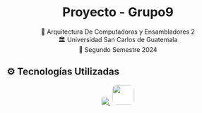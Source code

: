 <h1 align="center">Proyecto - Grupo9</h1>

<div align="center">
    <div>📕 Arquitectura De Computadoras y Ensambladores 2</div>
    <div>🏛 Universidad San Carlos de Guatemala</div>
    <div>📆 Segundo Semestre 2024</div>
</div>

## ⚙ Tecnologías Utilizadas

<div align="center" style="display:flex;justify-content:center;gap:20px">
 <a href="https://skillicons.dev">
    <img src="https://skillicons.dev/icons?i=git,arduino,processing,react,python,js,mysql,aws" />
    <img src="https://www.svgrepo.com/show/349487/raspberry-pi.svg" height="45" width="50" style="border-radius:10px; background-color:white; margin-left:5px;">
  </a>
</div>